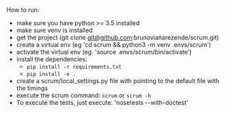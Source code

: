 How to run:

* make sure you have python >= 3.5 installed
* make sure venv is installed
* get the project (git clone git@github.com:brunovianarezende/scrum.git)
* create a virtual env (eg 'cd scrum && python3 -m venv .envs/scrum')
* activate the virtual env (eg. 'source .envs/scrum/bin/activate')
* install the dependencies:
    * `pip install -r requirements.txt`
    * `pip install -e .`
* create a scrum/local_settings.py file with pointing to the default file with the timings
* execute the scrum command: `scrum` or `scrum -h`
* To execute the tests, just execute: 'nosetests --with-doctest'